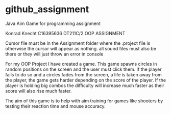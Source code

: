 # github_assignment
Java Aim Game for programming assignment

Konrad Knecht
C16395636
DT211C/2 OOP ASSIGNMENT


Cursor file must be in the Assignment folder where the .project file is otherwise the cursor will appear as nothing.
all sound files must also be there or they will just throw an error in console


For my OOP Project I have created a game. This game spawns circles in random positions on the screen and the user must click them.
if the player fails to do so and a circles fades from the screen, a life is taken away from the player, the game gets harder
depending on the score of the player. If the player is holding big combos the difficulty will increase much faster as their 
score will also rise much faster.

The aim of this game is to help with aim training for games like shooters by testing their reaction time and mouse accuracy.
